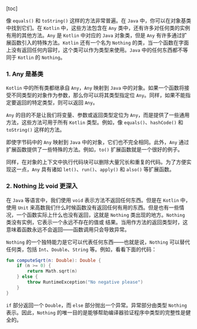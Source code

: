 [toc]

像 `equals()` 和 `toString()` 这样的方法非常普遍。在 `Java` 中，你可以在对象基类中找到它们。在 `Kotlin` 中，这些方法包含在 `Any` 类中，还有许多对任何类的实例有用的其他方法。`Any` 是 `Kotlin` 中对应的 `Java` 对象类，但是 `Any` 有许多通过扩展函数引入的特殊方法。`Kotlin` 还有一个名为 `Nothing` 的类，当一个函数在字面上没有返回任何内容时，这个类可以作为类型来使用。`Java` 中的任何东西都不等同于 `Kotlin` 的 `Nothing`。

### 1. Any 是基类

`Kotlin` 中的所有类都继承自 `Any`，`Any` 映射到 `Java` 中的对象。如果一个函数将接受不同类型的对象作为参数，那么你可以将其类型指定位 `Any`。同样，如果不能指定要返回的特定类型，则可以返回 `Any`。

`Any` 的目的不是让我们将变量、参数或返回类型定位为 `Any`，而是提供了一些通用方法，这些方法可用于所有 `Kotlin` 类型。例如，像 `equals()`、`hashCode()` 和 `toString()` 这样的方法。

即使字节码中的 `Any` 映射到 `Java` 中的对象，它们也不完全相同。此外，`Any` 通过扩展函数提供了一些特殊的方法。例如，`to()` 扩展函数就是一个很好的例子。

同样，在对象的上下文中执行代码块可以删除大量冗长和重复的代码。为了方便实现这一点，`Any` 具有诸如 `let()`、`run()`、`apply()` 和 `also()` 等扩展函数。

### 2. Nothing 比 void 更深入

在 `Java` 等语言中，我们使用 `void` 表示方法不返回任何东西。但是在 `Kotlin` 中，使用 `Unit` 来高数我们什么时候函数没有返回任何有用的东西。但是也有一些情况，一个函数实际上什么也没有返回，这就是 `Nothing` 类出现的地方。`Nothing` 类没有实例，它表示一个永远不存在的值或 结果。当用作方法的返回类型时，这意味着函数永远不会返回——函数调用只会导致异常。

`Nothing` 的一个独特能力是它可以代表任何东西——也就是说，`Nothing` 可以替代任何类，包括 `Int`、`Double`、`String` 等。例如，看看下面的代码：

```kotlin
fun computeSqrt(n: Double): Double {
	if (n >= 0) {
		return Math.sqrt(n)
	} else {
		throw RuntimeException("No negative please")
	}
}
```

`if` 部分返回一个 `Double`，而 `else` 部分抛出一个异常。异常部分由类型 `Nothing` 表示。因此，`Nothing` 的唯一目的是能够帮助编译器验证程序中类型的完整性是健全的。